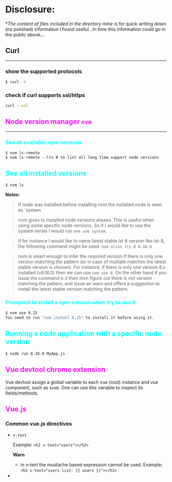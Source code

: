 # Disclosure:

\*_The content of files included in the directory mine_ is for quick writing down (no polished) information I found useful...In time this information could go in the public ebook...

## Curl

---

### show the supported protocols

```sh
$ curl -V
```

### check if curl supports ssl/https

```sh
curl --ssl
```

## <span style='color:magenta'>Node version manager `nvm`

---

### <span style='color:cyan'> See all available npm versions

```
$ nvm ls-remote
$ nvm ls-remote --lts # to list all long time support node versions
```

## <span style='color:cyan'> See all installed versions

```
$ nvm ls
```

**Notes:**

> If node was installed before installing nvm the installed node is seen as `system

> nvm gives to installed node versions aliases. This is useful when using some specific node versions. So if I would like to use the system versio I would run `nvm use system`.

> If for instance I would like to name latest stable lst 8 version like lst-8, the following command might be used. `nvm alias lts-8 8.16.0`

> nvm is smart enough to infer the required version if there is only one version matching the pattern (or in case of multiple matches the latest stable version is chosen). For instance, if there is only one version 8.x installed (v8.16.0) then we can use `nvm use 8`. On the other hand if you issue the command `8.9` then mvn figure out there is not version matching the pattern, and issue an warn and offers a suggestion to install the latest stable version matching the pattern.

### <span style='color:cyan'> Prompted to install a npm version when try to use it

```bash
$ nvm use 8.15                                                                               N/A: version "8.15 -> N/A" is not yet installed.
You need to run "nvm install 8.15" to install it before using it.
```

## <span style='color:cyan'> Running a node application with a specific node version

```sh
$ node run 8.16.0 MyApp.js
```

## <span style='color:magenta'>Vue devtool chrome extension

Vue devtool assign a global variable to each vue (root) instance and vue component, such as `$vm0`. One can use this variable to inspect its fields/methods.

## <span style='color:magenta'>Vue.js

### Common vue.js directives

- `v-text`

  Example: `<h2 v-text="users"></h2>`

  **Warn**

  - in v-text the mustache based expression cannot be used.
    Example: `<h2 v-text="users list: {{ users }}"></h2>`

-
